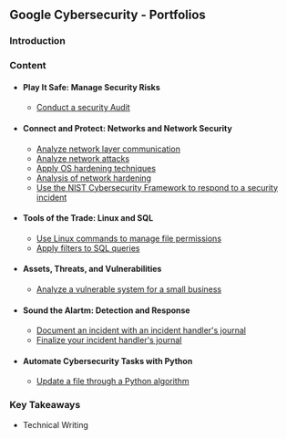 ## Google Cybersecurity - Portfolios

### Introduction

### Content
- #### Play It Safe: Manage Security Risks
  -  [Conduct a security Audit](https://github.com/kevin-tran-tech/Google-Cybersecurity/tree/main/Conduct%20a%20security%20audit)
- #### Connect and Protect: Networks and Network Security
  - [Analyze network layer communication](https://github.com/kevin-tran-tech/Google-Cybersecurity/tree/main/Analyze%20network%20layer%20communication)
  - [Analyze network attacks](https://github.com/kevin-tran-tech/Google-Cybersecurity/tree/main/Analyze%20network%20attacks)
  - [Apply OS hardening techniques](https://github.com/kevin-tran-tech/Google-Cybersecurity/tree/main/Apply%20OS%20hardening%20techniques)
  - [Analysis of network hardening](https://github.com/kevin-tran-tech/Google-Cybersecurity/tree/main/Analysis%20of%20network%20hardening)
  - [Use the NIST Cybersecurity Framework to respond to a security incident](https://github.com/kevin-tran-tech/Google-Cybersecurity/tree/main/Use%20the%20NIST%20Cybersecurity%20Framework%20to%20respond%20to%20a%20security%20incident)
- #### Tools of the Trade: Linux and SQL
  - [Use Linux commands to manage file permissions](https://github.com/kevin-tran-tech/Google-Cybersecurity/tree/main/Use%20Linux%20commands%20to%20manage%20file%20permissions)
  - [Apply filters to SQL queries](https://github.com/kevin-tran-tech/Google-Cybersecurity/tree/main/Apply%20filters%20to%20SQL%20queries)
- #### Assets, Threats, and Vulnerabilities
  - [Analyze a vulnerable system for a small business](https://github.com/kevin-tran-tech/Google-Cybersecurity/tree/main/Analyze%20a%20vulnerable%20system%20for%20a%20small%20business)
- #### Sound the Alartm: Detection and Response
  - [Document an incident with an incident handler's journal](https://github.com/kevin-tran-tech/Google-Cybersecurity/tree/main/Document%20an%20incident%20with%20an%20incident%20handler's%20journal)
  - [Finalize your incident handler's journal](https://github.com/kevin-tran-tech/Google-Cybersecurity/tree/main/Finalize%20your%20incident%20handler's%20journal)
- #### Automate Cybersecurity Tasks with Python
  - [Update a file through a Python algorithm](https://github.com/kevin-tran-tech/Google-Cybersecurity/tree/main/Update%20a%20file%20through%20a%20Python%20algorithm)



### Key Takeaways
- Technical Writing
